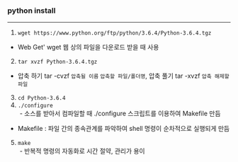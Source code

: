 ### python install
***
 1. `wget https://www.python.org/ftp/python/3.6.4/Python-3.6.4.tgz`
  - Web Get' wget 웹 상의 파일을 다운로드 받을 때 사용
 2. `tar xvzf Python-3.6.4.tgz`  
  - 압축 하기 tar -cvzf `압축될 이름` `압축할 파일/폴더명`, 압축 풀기 tar -xvzf `압축 해제할 파일`  
 3. `cd Python-3.6.4`  
 4. `./configure`    
  - 소스를 받아서 컴파일할 때 ./configure 스크립트를 이용하여 Makefile 만듬  
  - Makefile : 파일 간의 종속관계를 파악하여 shell 명령이 순차적으로 실행되게 만듬
 5. `make`  
  - 반복적 명령의 자동화로 시간 절약, 관리가 용이
